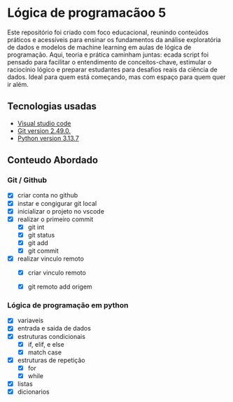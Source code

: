 # Lógica de programacãoo 5
Este repositório foi criado com foco educacional, reunindo conteúdos práticos e acessíveis para ensinar os fundamentos da análise exploratória de dados e modelos de machine learning em aulas de lógica de programação. Aqui, teoria e prática caminham juntas: ecada script foi pensado para facilitar o entendimento de conceitos-chave, estimular o raciocínio lógico e preparar estudantes para desafios reais da ciência de dados.
Ideal para quem está começando, mas com espaço para quem quer ir além.

## Tecnologias usadas

- [Visual studio code]( https://code.visualstudio.com/download)
- [Git version 2.49.0.](https://github.com/)
- [Python version 3.13.7](https://www.python.org/downloads/)

## Conteudo Abordado

### Git / Github

- [x] criar conta no github
- [x] instar e congigurar git local
- [x] inicializar o projeto no vscode
- [x] realizar o primeiro commit
     - [x] git int
     - [x] git status
     - [x] git add
     - [x] git commit
- [x] realizar vinculo remoto
     - [x] criar vinculo remoto
     - [x] git remoto add  origem
     



### Lógica de programação em python

- [x] variaveis 
- [x] entrada e saida de dados
- [x] estruturas condicionais
    - [x] if, elif, e else
    - [x] match case
- [x] estruturas de repetição
     - [x] for
     - [x] while
- [x] listas   
- [x] dicionarios   
